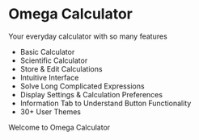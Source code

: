 # Omega Calculator
Your everyday calculator with so many features

- Basic Calculator 
- Scientific Calculator 
- Store & Edit Calculations 
- Intuitive Interface 
- Solve Long Complicated Expressions 
- Display Settings & Calculation Preferences 
- Information Tab to Understand Button Functionality 
- 30+ User Themes 

Welcome to Omega Calculator

